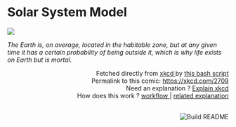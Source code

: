 # <b>Solar System Model</b>

[![](https://imgs.xkcd.com/comics/solar_system_model.png)](https://xkcd.com/2709)

<i>The Earth is, on average, located in the habitable zone, but at any given time it has a certain probability of being outside it, which is why life exists on Earth but is mortal.</i>

<div align="right">
  Fetched directly from
  <a href="https://xkcd.com">
    xkcd
  </a>
  by
  <a href="https://github.com/Vanille-N/Vanille-N/blob/master/fetch">
    this bash script
  </a>
</div>
<div align="right">
  Permalink to this comic:
  <a href="https://xkcd.com/2709">
    https://xkcd.com/2709
  </a>
</div>
<div align="right">
  Need an explanation ?
  <a href="https://www.explainxkcd.com/wiki/index.php/2709">
    Explain xkcd
  </a>
</div>
<div align="right">
  How does this work ?
  <a href="https://github.com/Vanille-N/Vanille-N/blob/master/.github/workflows/build.yml">
    workflow
  </a>
  |
  <a href="https://simonwillison.net/2020/Jul/10/self-updating-profile-readme/">
    related explanation
  </a>
</div><br>

<a href="https://github.com/Vanille-N/Vanille-N/actions"><img src="https://github.com/Vanille-N/Vanille-N/workflows/Build%20README/badge.svg" align="right" alt="Build README"></a>
